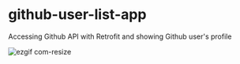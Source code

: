 # github-user-list-app
Accessing Github API with Retrofit and showing Github user's profile

![ezgif com-resize](https://github.com/ReyhanHerdi/github-user-list-app/assets/90316516/240676ef-e146-4113-85e9-a8242bd62815)
